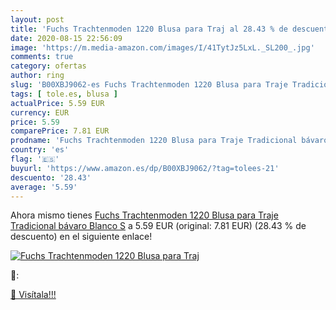 ```yaml
---
layout: post
title: 'Fuchs Trachtenmoden 1220 Blusa para Traj al 28.43 % de descuento'
date: 2020-08-15 22:56:09
image: 'https://m.media-amazon.com/images/I/41TytJz5LxL._SL200_.jpg'
comments: true
category: ofertas
author: ring
slug: 'B00XBJ9062-es Fuchs Trachtenmoden 1220 Blusa para Traje Tradicional...'
tags: [ tole.es, blusa ]
actualPrice: 5.59 EUR
currency: EUR
price: 5.59
comparePrice: 7.81 EUR
prodname: 'Fuchs Trachtenmoden 1220 Blusa para Traje Tradicional bávaro  Blanco S'
country: 'es'
flag: '🇪🇸'
buyurl: 'https://www.amazon.es/dp/B00XBJ9062/?tag=tolees-21'
descuento: '28.43'
average: '5.59'
---
```


Ahora mismo tienes [Fuchs Trachtenmoden 1220 Blusa para Traje Tradicional bávaro  Blanco S](https://www.amazon.es/dp/B00XBJ9062/?tag=tolees-21) a 5.59 EUR (original: 7.81 EUR) (28.43 %  de descuento) en el siguiente enlace!

[![Fuchs Trachtenmoden 1220 Blusa para Traj](https://m.media-amazon.com/images/I/41TytJz5LxL._SL200_.jpg)](https://www.amazon.es/dp/B00XBJ9062/?tag=tolees-21)

🔎:


[🛒 Visítala!!!](https://www.amazon.es/dp/B00XBJ9062/?tag=tolees-21)
